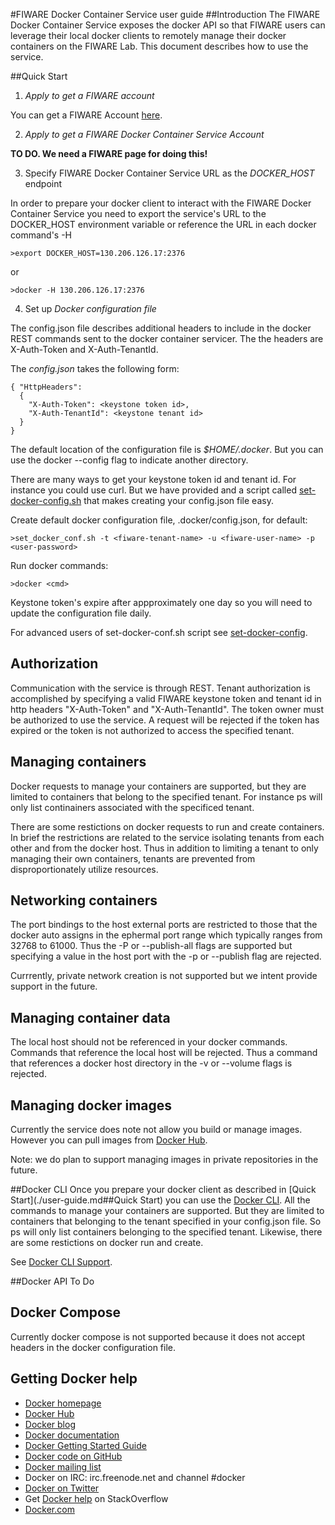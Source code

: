 <!--[metadata]>
+++
title = "FIWARE Docker Container Service user guide"
description = "FIWARE Docker Container Service programmer and user guide user guide home page"
keywords = ["docker, introduction, documentation, about, technology, docker.io, user, guide, user's, manual, platform, framework, virtualization, home,  intro"]
[menu.main]
parent = "mn_fun_docker"
+++
<![end-metadata]-->

#FIWARE Docker Container Service user guide
##Introduction
The FIWARE Docker Container Service exposes the docker API so that FIWARE users can leverage their local docker clients to remotely manage their docker containers on the FIWARE Lab. This document describes how to use the service.

##Quick Start
1) *Apply to get a FIWARE account*

You can get a FIWARE Account [here](https://account.lab.fiware.org/).

2) *Apply to get a FIWARE Docker Container Service Account*

**TO DO.  We need a FIWARE page for doing this!** 


3) Specify FIWARE Docker Container Service URL as the *DOCKER_HOST* endpoint

In order to prepare your docker client to interact with the FIWARE Docker Container Service you need to export the service's URL to the DOCKER_HOST environment variable or reference the URL in each docker command's -H <services URL>

    >export DOCKER_HOST=130.206.126.17:2376

or

    >docker -H 130.206.126.17:2376

4) Set up *Docker configuration file*

The config.json file describes additional headers to include in the docker REST commands sent to the docker container servicer.  The the headers are X-Auth-Token and X-Auth-TenantId. 

The *config.json* takes the following form:

    { "HttpHeaders":
      {
        "X-Auth-Token": <keystone token id>,      
        "X-Auth-TenantId": <keystone tenant id>    
      }
    }


The default location of the configuration file is *$HOME/.docker*.  But you can use the docker --config flag to indicate another directory. 

There are many ways to get your keystone token id and tenant id.  For instance you could use curl.  But we have provided and a script called [set-docker-config.sh](./set-docker-config.md) that makes creating your config.json file easy.
  
Create default docker configuration file, .docker/config.json, for default:

    >set_docker_conf.sh -t <fiware-tenant-name> -u <fiware-user-name> -p <user-password>
Run docker commands:

    >docker <cmd> 

Keystone token's expire after appproximately one day so you will need to update the configuration file daily.

For advanced users of set-docker-conf.sh script see [set-docker-config](./set-docker-config.md).

## Authorization

Communication with the service is through REST.  Tenant authorization is accomplished by specifying a valid FIWARE keystone token and tenant id in http  headers "X-Auth-Token" and "X-Auth-TenantId".  The token owner must be authorized to use the service.  A request will be rejected if the token has expired or the token is not authorized to access the specified tenant.

## Managing containers

Docker requests to manage your containers are supported, but they are limited to containers that belong to the specified tenant.  For instance ps will only list continainers associated with the specificed tenant.

There are some restictions on docker requests to run and create containers. In brief the restrictions are related to the service isolating tenants from each other and from the docker host.  Thus in addition to limiting a tenant to only managing their own containers, tenants are prevented from disproportionately utilize resources. 

## Networking containers

The port bindings to the host external ports are restricted to those that the docker auto assigns in the ephermal port range which typically ranges from 32768 to 61000.  Thus the -P or --publish-all flags are supported but specifying a value in the host port with the -p or --publish flag are rejected.

Currrently, private network creation is not supported but we intent provide support in the future.

## Managing container data

The local host should not be referenced in your docker commands.  Commands that reference the local host will be rejected.  Thus a command that references a docker host directory in the -v or --volume flags is rejected.

## Managing docker images

Currently the service does note not allow you build or manage images.  However you can pull images from [Docker Hub](https://docs.docker.com/docker-hub).

Note: we do plan to support managing images in private repositories in the future.


##Docker CLI
Once you prepare your docker client as described in [Quick Start](./user-guide.md##Quick Start) you can use
the [Docker CLI](https://docs.docker.com/engine/reference/commandline/cli/).
All the commands to manage your containers are supported. But they are limited to containers that belonging to the tenant specified in your config.json file.  So ps will only list containers belonging to the specified tenant. Likewise, there are some restictions on docker run and create.

See [Docker CLI Support](./docker-cli.md).


##Docker API
To Do

## Docker Compose
Currently docker compose is not supported because it does not accept headers in the docker configuration file.

## Getting Docker help

* [Docker homepage](https://www.docker.com/)
* [Docker Hub](https://hub.docker.com)
* [Docker blog](https://blog.docker.com/)
* [Docker documentation](https://docs.docker.com/)
* [Docker Getting Started Guide](https://docs.docker.com/mac/started/)
* [Docker code on GitHub](https://github.com/docker/docker)
* [Docker mailing
  list](https://groups.google.com/forum/#!forum/docker-user)
* Docker on IRC: irc.freenode.net and channel #docker
* [Docker on Twitter](https://twitter.com/docker)
* Get [Docker help](https://stackoverflow.com/search?q=docker) on
  StackOverflow
* [Docker.com](https://www.docker.com/)
